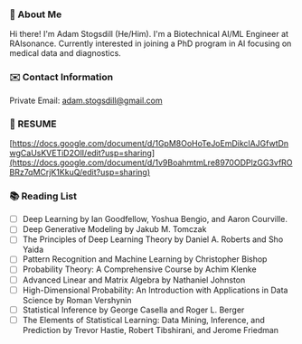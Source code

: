 ### 👋 About Me

Hi there! I'm Adam Stogsdill (He/Him). I'm a Biotechnical AI/ML Engineer at RAIsonance. Currently interested in joining a PhD program in AI focusing on
medical data and diagnostics.

### ✉️ Contact Information

Private Email: adam.stogsdill@gmail.com

### 📃  RESUME

[https://docs.google.com/document/d/1GpM8OoHoTeJoEmDikclAJGfwtDnwgCaUsKVETiD2OlI/edit?usp=sharing](https://docs.google.com/document/d/1v9BoahmtmLre8970ODPlzGG3vfROBRz7qMCrjK1KkuQ/edit?usp=sharing)

### 📚 Reading List
- [ ] Deep Learning by Ian Goodfellow, Yoshua Bengio, and Aaron Courville.
- [ ] Deep Generative Modeling by Jakub M. Tomczak
- [ ] The Principles of Deep Learning Theory by Daniel A. Roberts and Sho Yaida
- [ ] Pattern Recognition and Machine Learning by Christopher Bishop
- [ ] Probability Theory: A Comprehensive Course by Achim Klenke
- [ ] Advanced Linear and Matrix Algebra by Nathaniel Johnston
- [ ] High-Dimensional Probability: An Introduction with Applications in Data Science by Roman Vershynin
- [ ] Statistical Inference by George Casella and Roger L. Berger
- [ ] The Elements of Statistical Learning: Data Mining, Inference, and Prediction by Trevor Hastie, Robert Tibshirani, and Jerome Friedman
